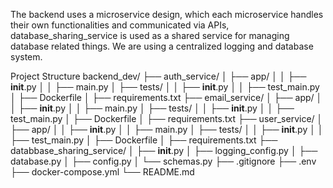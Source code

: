 The backend uses a microservice design, which each microservice handles their own functionalities and communicated via APIs, database_sharing_service is used as a shared service
for managing database related things. We are using a centralized logging and database system.

Project Structure
backend_dev/
├── auth_service/
│   ├── app/
│   │   ├── __init__.py
│   │   ├── main.py
│   ├── tests/
│   │   ├── __init__.py
│   │   ├── test_main.py
│   ├── Dockerfile
│   ├── requirements.txt
├── email_service/
│   ├── app/
│   │   ├── __init__.py
│   │   ├── main.py
│   ├── tests/
│   │   ├── __init__.py
│   │   ├── test_main.py
│   ├── Dockerfile
│   ├── requirements.txt
├── user_service/
│   ├── app/
│   │   ├── __init__.py
│   │   ├── main.py
│   ├── tests/
│   │   ├── __init__.py
│   │   ├── test_main.py
│   ├── Dockerfile
│   ├── requirements.txt
├── databbase_sharing_service/
│   ├── __init__.py
│   ├── logging_config.py
│   ├── database.py
│   ├── config.py
│   └── schemas.py
├── .gitignore
├── .env
├── docker-compose.yml
└── README.md
